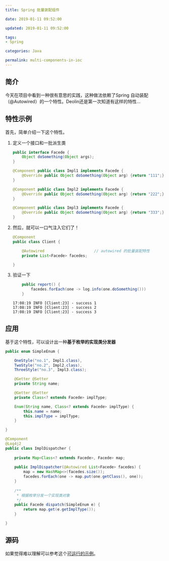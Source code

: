```yaml
---
title: Spring 批量装配组件

date: 2019-01-11 09:52:00

updated: 2019-01-11 09:52:00

tags:
- Spring

categories: Java

permalink: multi-components-in-ioc
---
```




## 简介

今天在项目中看到一种很有意思的实践，这种做法依赖了Spring 自动装配（@Autowired）的一个特性。Deolin还是第一次知道有这样的特性...



## 特性示例

首先，简单介绍一下这个特性。

1. 定义一个接口和一批派生类

   ~~~java
   public interface Facede {
       Object doSomething(Object args);
   }
   ~~~

   ~~~java
   @Component public class Impl1 implements Facede {
       @Override public Object doSomething(Object arg) {return "111";}
   }
   ~~~

   ~~~java
   @Component public class Impl2 implements Facede {
       @Override public Object doSomething(Object arg) {return "222";}
   }
   ~~~

   ~~~java
   @Component public class Impl3 implements Facede {
       @Override public Object doSomething(Object arg) {return "333";}
   }
   ~~~

2. 然后，就可以一口气注入它们了！

   ~~~java
   @Component
   public class Client {
   
       @Autowired                      // autowired 的批量装配特性
       private List<Facede> facedes;
   
   }
   ~~~

3. 验证一下

   ~~~java
       public report() {
           facedes.forEach(one -> log.info(one.doSomething()))
       }
   ~~~

   ~~~
   17:08:19 INFO [Client:23] - success 1
   17:08:19 INFO [Client:23] - success 2
   17:08:19 INFO [Client:23] - success 3
   ~~~


## 应用

基于这个特性，可以设计出一种**基于枚举的实现类分发器**

~~~java
public enum SimpleEnum {

    OneStyle("no.1", Impl1.class),
    TwoStyle("no.2", Impl2.class),
    ThreeStyle("no.3", Impl3.class);

    @Getter @Setter
    private String name;

    @Getter @Setter
    private Class<? extends Facede> implType;

    Enum(String name, Class<? extends Facede> implType) {
        this.name = name;
        this.implType = implType;
    }

}
~~~

~~~java
@Component
@Log4j2
public class ImplDispatcher {
    
    private Map<Class<? extends Facede>, Facede> map;
    
    public ImplDispatcher(@Autowired List<Facede> facedes) {
        map = new HashMap<>(facedes.size());
        facedes.forEach(one -> map.put(one.getClass(), one));
    }
    
    /**
     * 根据枚举分发一个实现类对象
     */
    public Facede dispatch(SimpleEnum e) {
        return map.get(e.getImplType());
    }

}
~~~



## 源码

如果觉得难以理解可以参考这个[可运行的示例](https://github.com/spldeolin/multi-components-dispatcher-demo.git)。